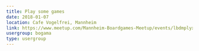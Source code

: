 ```yaml
---
title: Play some games
date: 2018-01-07
location: Cafe Vogelfrei, Mannheim
link: https://www.meetup.com/Mannheim-Boardgames-Meetup/events/lbdmplyxcbkb/
usergroup: bogama
type: usergroup
---
```

